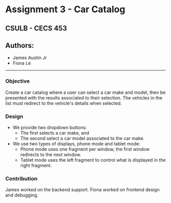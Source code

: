 # Assignment 3 - Car Catalog

## CSULB - CECS 453

## Authors:

- James Austin Jr
- Fiona Le

---

### <b>Objective</b>

Create a car catalog where a user can select a car make and model, then be presented
with the results associated to their selection. The vehicles in the list must redirect
to the vehicle's details when selected.

### <b>Design</b>

- We provide two dropdown buttons:
  - The first selects a car make, and
  - The second select a car model associated to the car make.
- We use two types of displays, phone mode and tablet mode:
  - Phone mode uses one fragment per window, the first window redirects to the next window.
  - Tablet mode uses the left fragment to control what is displayed in the right fragment.

### <b>Contribution</b>

James worked on the backend support. Fiona worked on frontend design and debugging.
